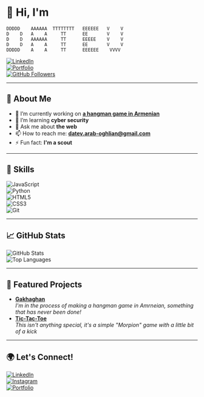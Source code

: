 # 👋 Hi, I'm
```
DDDDD    AAAAAA  TTTTTTTT   EEEEEE   V    V
D    D   A    A     TT      EE       V    V
D    D   AAAAAA     TT      EEEEE    V    V
D    D   A    A     TT      EE       V    V
DDDDD    A    A     TT      EEEEEE    VVVV
```

[![LinkedIn](https://img.shields.io/badge/-LinkedIn-blue?style=flat&logo=LinkedIn&logoColor=white&link=https://www.linkedin.com/in/datev-araboghlian)](https://www.linkedin.com/in/datev-araboghlian)  
[![Portfolio](https://img.shields.io/badge/Portfolio)](https://yourportfolio.com)  
[![GitHub Followers](https://img.shields.io/github/followers/datev-araboghlian?label=Follow%20Me&style=social)](https://github.com/datev-araboghlian)

---

## 💼 About Me
- 🔭 I’m currently working on **[a hangman game in Armenian](https://github.com/datev-araboghlian/Gakhaghan)**
- 🌱 I’m learning **cyber security**  
- 💬 Ask me about **the web**  
- 📫 How to reach me: **[datev.arab-oghlian@gmail.com](mailto:datev.arab-oghlian@gmail.com)**  
- ⚡ Fun fact: **I'm a scout**  

---

## 🚀 Skills
![JavaScript](https://img.shields.io/badge/-JavaScript-black?style=flat&logo=javascript)  
![Python](https://img.shields.io/badge/-Python-black?style=flat&logo=python)  
![HTML5](https://img.shields.io/badge/-HTML5-black?style=flat&logo=html5)  
![CSS3](https://img.shields.io/badge/-CSS3-black?style=flat&logo=css3)  
![Git](https://img.shields.io/badge/-Git-black?style=flat&logo=git)  

---

## 📈 GitHub Stats
![GitHub Stats](https://github-readme-stats.vercel.app/api?username=datev-araboghlian&show_icons=true&hide_title=true&count_private=true&theme=radical)  
![Top Languages](https://github-readme-stats.vercel.app/api/top-langs/?username=datev-araboghlian&layout=compact&theme=radical)  

---

## 🔖 Featured Projects
- [**Gakhaghan**](https://github.com/datev-araboghlian/Gakhaghan)  
  _I'm in the process of making a hangman game in Amrneian, something that has never been done!_  
- [**Tic-Tac-Toe**](https://github.com/Jericho-Cortez/Morpion.git)  
  _This isn't anything special, it's a simple "Morpion" game with a little bit of a kick_  
---

## 🌍 Let's Connect!
[![LinkedIn](https://img.shields.io/badge/-LinkedIn-blue?style=flat&logo=LinkedIn&logoColor=white&link=https://www.linkedin.com/in/datev-araboghlian)](https://www.linkedin.com/in/datev-araboghlian)  
[![Instagram](https://img.shields.io/badge/Instagram-E4405F?style=for-the-badge&logo=instagram&logoColor=white)](https://www.instagram.com/datevaraboghlian/)  
[![Portfolio](https://img.shields.io/badge/just%20the%20message-8A2BE2)](https://yourportfolio.com)
